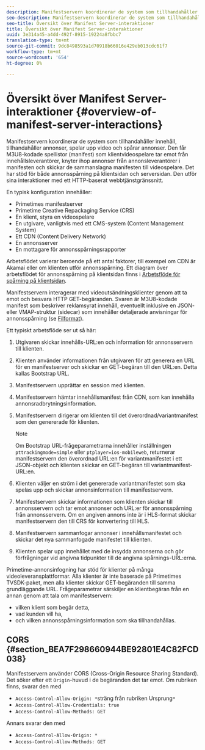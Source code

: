 ```yaml
---
description: Manifestservern koordinerar de system som tillhandahåller innehåll, tillhandahåller annonser, spelar upp video och spårar annonser. Den får M3U8-kodade spellistor (manifest) som klientvideospelare tar emot från innehållsleverantörer, knyter ihop annonser från annonsleverantörer i manifesten och skickar de sammanslagna manifesten till videospelare. Det har stöd för både annonsspårning på klientsidan och serversidan. Den utför sina interaktioner med ett HTTP-baserat webbtjänstgränssnitt.
seo-description: Manifestservern koordinerar de system som tillhandahåller innehåll, tillhandahåller annonser, spelar upp video och spårar annonser. Den får M3U8-kodade spellistor (manifest) som klientvideospelare tar emot från innehållsleverantörer, knyter ihop annonser från annonsleverantörer i manifesten och skickar de sammanslagna manifesten till videospelare. Det har stöd för både annonsspårning på klientsidan och serversidan. Den utför sina interaktioner med ett HTTP-baserat webbtjänstgränssnitt.
seo-title: Översikt över Manifest Server-interaktioner
title: Översikt över Manifest Server-interaktioner
uuid: 3e314a45-a4dd-492f-8915-19224a8fbbc7
translation-type: tm+mt
source-git-commit: 9dc8498593a1d70918b66016e429eb013cdc61f7
workflow-type: tm+mt
source-wordcount: '654'
ht-degree: 0%

---
```



# Översikt över Manifest Server-interaktioner {#overview-of-manifest-server-interactions}

Manifestservern koordinerar de system som tillhandahåller innehåll, tillhandahåller annonser, spelar upp video och spårar annonser. Den får M3U8-kodade spellistor (manifest) som klientvideospelare tar emot från innehållsleverantörer, knyter ihop annonser från annonsleverantörer i manifesten och skickar de sammanslagna manifesten till videospelare. Det har stöd för både annonsspårning på klientsidan och serversidan. Den utför sina interaktioner med ett HTTP-baserat webbtjänstgränssnitt.

En typisk konfiguration innehåller:

* Primetimes manifestserver
* Primetime Creative Repackaging Service (CRS)
* En klient, styra en videospelare
* En utgivare, vanligtvis med ett CMS-system (Content Management System)
* Ett CDN (Content Delivery Network)
* En annonsserver
* En mottagare för annonsspårningsrapporter

Arbetsflödet varierar beroende på ett antal faktorer, till exempel om CDN är Akamai eller om klienten utför annonsspårning. Ett diagram över arbetsflödet för annonsspårning på klientsidan finns i [Arbetsflöde för spårning på klientsidan](../msapi-topics/ms-at-effectiveness/notvsdk-csat-overview.md#section_cst_flow).

Manifestservern interagerar med videoutsändningsklienter genom att ta emot och besvara HTTP GET-begäranden. Svaren är M3U8-kodade manifest som beskriver reklamsyrat innehåll, eventuellt inklusive en JSON- eller VMAP-struktur (sidecar) som innehåller detaljerade anvisningar för annonsspårning (se [Filformat](../msapi-topics/ms-list-file-formats/ms-api-file-formats.md)).

Ett typiskt arbetsflöde ser ut så här:

1. Utgivaren skickar innehålls-URL:en och information för annonsservern till klienten.
1. Klienten använder informationen från utgivaren för att generera en URL för en manifestserver och skickar en GET-begäran till den URL:en. Detta kallas Bootstrap URL.
1. Manifestservern upprättar en session med klienten.
1. Manifestservern hämtar innehållsmanifest från CDN, som kan innehålla annonsradbrytningsinformation.
1. Manifestservern dirigerar om klienten till det överordnad/variantmanifest som den genererade för klienten.

   >[!NOTE]
   >
   >Om Bootstrap URL-frågeparametrarna innehåller inställningen `pttrackingmode=simple` eller `ptplayer=ios-mobileweb`, returnerar manifestservern den överordnad URL:en för variantmanifestet i ett JSON-objekt och klienten skickar en GET-begäran till variantmanifest-URL:en.

1. Klienten väljer en ström i det genererade variantmanifestet som ska spelas upp och skickar annonsinformation till manifestservern.
1. Manifestservern skickar informationen som klienten skickar till annonsservern och tar emot annonser och URL:er för annonsspårning från annonsservern. Om en angiven annons inte är i HLS-format skickar manifestservern den till CRS för konvertering till HLS.
1. Manifestservern sammanfogar annonser i innehållsmanifestet och skickar det nya sammanfogade manifestet till klienten.
1. Klienten spelar upp innehållet med de insydda annonserna och gör förfrågningar vid angivna tidpunkter till de angivna spårnings-URL:erna.

Primetime-annonsinfogning har stöd för klienter på många videoleveransplattformar. Alla klienter är inte baserade på Primetimes TVSDK-paket, men alla klienter skickar GET-begäranden till samma grundläggande URL. Frågeparametrar särskiljer en klientbegäran från en annan genom att tala om manifestservern:

* vilken klient som begär detta,
* vad kunden vill ha,
* och vilken annonsspårningsinformation som ska tillhandahållas.

## CORS {#section_BEA7F298660944BE92801E4C82FCD038}

Manifestservern använder CORS (Cross-Origin Resource Sharing Standard). Det söker efter ett `Origin`-huvud i de begäranden det tar emot. Om rubriken finns, svarar den med

* `Access-Control-Allow-Origin: *`sträng från rubriken Ursprung`*`
* `Access-Control-Allow-Credentials: true`
* `Access-Control-Allow-Methods: GET`

Annars svarar den med

* `Access-Control-Allow-Origin: *`
* `Access-Control-Allow-Methods: GET`